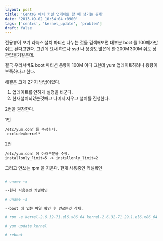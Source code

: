 ```yaml
---
layout: post
title: 'CentOS 에서 커널 업데이트 할 때 생기는 문제'
date: '2013-09-02 10:54:04 +0900'
tags: ['centos', 'kernel_update', 'problem']
draft: false
---
```


전용뷰어 보기
리눅스 설치 파티션 나누는 것들 검색해보면 대부분 boot 를 100메가만줘도 된다고한다.
그런데 요새 하드나 ssd 나 용량도 많은데 한 200M 300M 줘도 상관없을거같은데.

결국 우리서버도 boot 파티션 용량이 100M 이다
그런데 yum 업데이트하려니 용량이 부족하다고 한다.

해결은 크게 2가지 방법이있다.

1. 업데이트를 안하게 설정을 바꾼다.
2. 현재설치되있는것빼고 나머지 지우고 설치를 진행한다.

2번을 권장한다.

1번

```
/etc/yum.conf 를 수정한다.
 exclude=kernel*
```

2번

```
/etc/yum.conf 에 아래부분을 수정.
installonly_limit=5 -> installonly_limit=2
```

그리고 안쓰는 rpm 을 지운다.
현재 사용중인 커널확인

```bash

# uname -a

--현재 사용중인 커널확인

# uname -a

--boot 에 있는 파일 확인 후 안쓰는것 삭제.

# rpm -e kernel-2.6.32-71.el6.x86_64 kernel-2.6.32-71.29.1.el6.x86_64

# yum update kernel

# reboot

```

